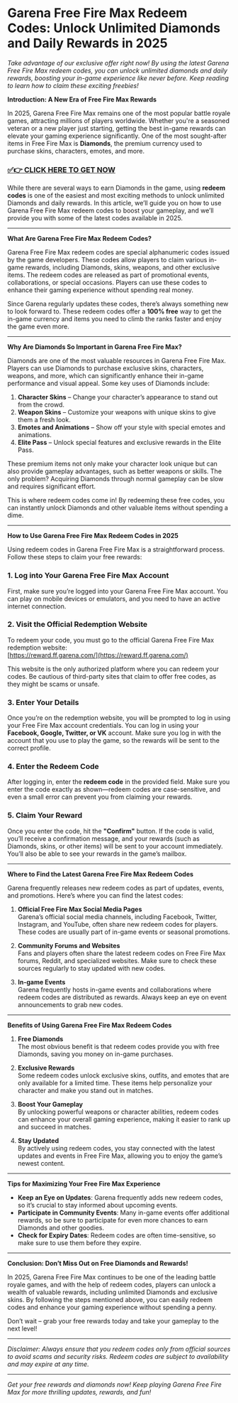 # Garena Free Fire Max Redeem Codes: Unlock Unlimited Diamonds and Daily Rewards in 2025

*Take advantage of our exclusive offer right now! By using the latest Garena Free Fire Max redeem codes, you can unlock unlimited diamonds and daily rewards, boosting your in-game experience like never before. Keep reading to learn how to claim these exciting freebies!*

**Introduction: A New Era of Free Fire Max Rewards**

In 2025, Garena Free Fire Max remains one of the most popular battle royale games, attracting millions of players worldwide. Whether you're a seasoned veteran or a new player just starting, getting the best in-game rewards can elevate your gaming experience significantly. One of the most sought-after items in Free Fire Max is **Diamonds**, the premium currency used to purchase skins, characters, emotes, and more.

### [✅👉 CLICK HERE TO GET NOW](https://freerewards.xyz/free/fire/go/)

While there are several ways to earn Diamonds in the game, using **redeem codes** is one of the easiest and most exciting methods to unlock unlimited Diamonds and daily rewards. In this article, we’ll guide you on how to use Garena Free Fire Max redeem codes to boost your gameplay, and we’ll provide you with some of the latest codes available in 2025.

---

**What Are Garena Free Fire Max Redeem Codes?**

Garena Free Fire Max redeem codes are special alphanumeric codes issued by the game developers. These codes allow players to claim various in-game rewards, including Diamonds, skins, weapons, and other exclusive items. The redeem codes are released as part of promotional events, collaborations, or special occasions. Players can use these codes to enhance their gaming experience without spending real money.

Since Garena regularly updates these codes, there’s always something new to look forward to. These redeem codes offer a **100% free** way to get the in-game currency and items you need to climb the ranks faster and enjoy the game even more.

---

**Why Are Diamonds So Important in Garena Free Fire Max?**

Diamonds are one of the most valuable resources in Garena Free Fire Max. Players can use Diamonds to purchase exclusive skins, characters, weapons, and more, which can significantly enhance their in-game performance and visual appeal. Some key uses of Diamonds include:

1. **Character Skins** – Change your character’s appearance to stand out from the crowd.
2. **Weapon Skins** – Customize your weapons with unique skins to give them a fresh look.
3. **Emotes and Animations** – Show off your style with special emotes and animations.
4. **Elite Pass** – Unlock special features and exclusive rewards in the Elite Pass.

These premium items not only make your character look unique but can also provide gameplay advantages, such as better weapons or skills. The only problem? Acquiring Diamonds through normal gameplay can be slow and requires significant effort.

This is where redeem codes come in! By redeeming these free codes, you can instantly unlock Diamonds and other valuable items without spending a dime.

---

**How to Use Garena Free Fire Max Redeem Codes in 2025**

Using redeem codes in Garena Free Fire Max is a straightforward process. Follow these steps to claim your free rewards:

### 1. **Log into Your Garena Free Fire Max Account**

First, make sure you’re logged into your Garena Free Fire Max account. You can play on mobile devices or emulators, and you need to have an active internet connection.

### 2. **Visit the Official Redemption Website**

To redeem your code, you must go to the official Garena Free Fire Max redemption website:  
[https://reward.ff.garena.com/](https://reward.ff.garena.com/)

This website is the only authorized platform where you can redeem your codes. Be cautious of third-party sites that claim to offer free codes, as they might be scams or unsafe.

### 3. **Enter Your Details**

Once you’re on the redemption website, you will be prompted to log in using your Free Fire Max account credentials. You can log in using your **Facebook, Google, Twitter, or VK** account. Make sure you log in with the account that you use to play the game, so the rewards will be sent to the correct profile.

### 4. **Enter the Redeem Code**

After logging in, enter the **redeem code** in the provided field. Make sure you enter the code exactly as shown—redeem codes are case-sensitive, and even a small error can prevent you from claiming your rewards.

### 5. **Claim Your Reward**

Once you enter the code, hit the **"Confirm"** button. If the code is valid, you’ll receive a confirmation message, and your rewards (such as Diamonds, skins, or other items) will be sent to your account immediately. You’ll also be able to see your rewards in the game’s mailbox.

---

**Where to Find the Latest Garena Free Fire Max Redeem Codes**

Garena frequently releases new redeem codes as part of updates, events, and promotions. Here’s where you can find the latest codes:

1. **Official Free Fire Max Social Media Pages**  
Garena’s official social media channels, including Facebook, Twitter, Instagram, and YouTube, often share new redeem codes for players. These codes are usually part of in-game events or seasonal promotions.

2. **Community Forums and Websites**  
Fans and players often share the latest redeem codes on Free Fire Max forums, Reddit, and specialized websites. Make sure to check these sources regularly to stay updated with new codes.

3. **In-game Events**  
Garena frequently hosts in-game events and collaborations where redeem codes are distributed as rewards. Always keep an eye on event announcements to grab new codes.

---

**Benefits of Using Garena Free Fire Max Redeem Codes**

1. **Free Diamonds**  
The most obvious benefit is that redeem codes provide you with free Diamonds, saving you money on in-game purchases.

2. **Exclusive Rewards**  
Some redeem codes unlock exclusive skins, outfits, and emotes that are only available for a limited time. These items help personalize your character and make you stand out in matches.

3. **Boost Your Gameplay**  
By unlocking powerful weapons or character abilities, redeem codes can enhance your overall gaming experience, making it easier to rank up and succeed in matches.

4. **Stay Updated**  
By actively using redeem codes, you stay connected with the latest updates and events in Free Fire Max, allowing you to enjoy the game’s newest content.

---

**Tips for Maximizing Your Free Fire Max Experience**

- **Keep an Eye on Updates**: Garena frequently adds new redeem codes, so it’s crucial to stay informed about upcoming events.
- **Participate in Community Events**: Many in-game events offer additional rewards, so be sure to participate for even more chances to earn Diamonds and other goodies.
- **Check for Expiry Dates**: Redeem codes are often time-sensitive, so make sure to use them before they expire.

---

**Conclusion: Don’t Miss Out on Free Diamonds and Rewards!**

In 2025, Garena Free Fire Max continues to be one of the leading battle royale games, and with the help of redeem codes, players can unlock a wealth of valuable rewards, including unlimited Diamonds and exclusive skins. By following the steps mentioned above, you can easily redeem codes and enhance your gaming experience without spending a penny.

Don’t wait – grab your free rewards today and take your gameplay to the next level!

---

*Disclaimer: Always ensure that you redeem codes only from official sources to avoid scams and security risks. Redeem codes are subject to availability and may expire at any time.*

---

*Get your free rewards and diamonds now! Keep playing Garena Free Fire Max for more thrilling updates, rewards, and fun!*
